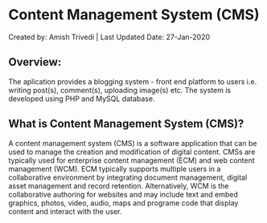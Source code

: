 # Content Management System (CMS)

Created by: Amish Trivedi | Last Updated Date: 27-Jan-2020

## Overview:
The aplication provides a blogging system - front end platform to users i.e. writing post(s), comment(s), uploading image(s) etc. The system is developed using PHP and MySQL database.

## What is Content Management System (CMS)?

A content management system (CMS) is a software application that can be used to manage the creation and modification of digital content. CMSs are typically used for enterprise content management (ECM) and web content management (WCM). ECM typically supports multiple users in a collaborative environment by integrating document management, digital asset management and record retention. Alternatively, WCM is the collaborative authoring for websites and may include text and embed graphics, photos, video, audio, maps and programe code that display content and interact with the user.
